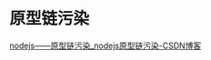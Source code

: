 
# 原型链污染

[nodejs——原型链污染_nodejs原型链污染-CSDN博客](https://blog.csdn.net/m0_73756016/article/details/139608036)

